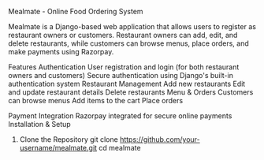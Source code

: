 Mealmate - Online Food Ordering System

Mealmate is a Django-based web application that allows users to register as restaurant owners or customers. Restaurant owners can add, edit, and delete restaurants, while customers can browse menus, place orders, and make payments using Razorpay.

Features
Authentication
User registration and login (for both restaurant owners and customers)
Secure authentication using Django's built-in authentication system
Restaurant Management
Add new restaurants
Edit and update restaurant details
Delete restaurants
Menu & Orders
Customers can browse menus
Add items to the cart
Place orders

Payment Integration
Razorpay integrated for secure online payments
Installation & Setup
1. Clone the Repository
   git clone https://github.com/your-username/mealmate.git
cd mealmate
